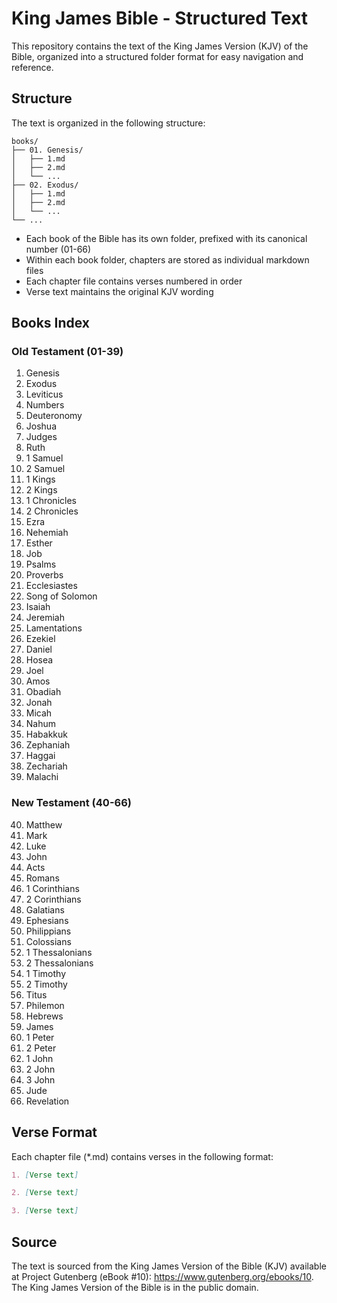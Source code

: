 # King James Bible - Structured Text

This repository contains the text of the King James Version (KJV) of the Bible, organized into a structured folder format for easy navigation and reference.

## Structure

The text is organized in the following structure:

```
books/
├── 01. Genesis/
│   ├── 1.md
│   ├── 2.md
│   └── ...
├── 02. Exodus/
│   ├── 1.md
│   ├── 2.md
│   └── ...
└── ...
```

- Each book of the Bible has its own folder, prefixed with its canonical number (01-66)
- Within each book folder, chapters are stored as individual markdown files
- Each chapter file contains verses numbered in order
- Verse text maintains the original KJV wording

## Books Index

### Old Testament (01-39)
1. Genesis
2. Exodus
3. Leviticus
4. Numbers
5. Deuteronomy
6. Joshua
7. Judges
8. Ruth
9. 1 Samuel
10. 2 Samuel
11. 1 Kings
12. 2 Kings
13. 1 Chronicles
14. 2 Chronicles
15. Ezra
16. Nehemiah
17. Esther
18. Job
19. Psalms
20. Proverbs
21. Ecclesiastes
22. Song of Solomon
23. Isaiah
24. Jeremiah
25. Lamentations
26. Ezekiel
27. Daniel
28. Hosea
29. Joel
30. Amos
31. Obadiah
32. Jonah
33. Micah
34. Nahum
35. Habakkuk
36. Zephaniah
37. Haggai
38. Zechariah
39. Malachi

### New Testament (40-66)
40. Matthew
41. Mark
42. Luke
43. John
44. Acts
45. Romans
46. 1 Corinthians
47. 2 Corinthians
48. Galatians
49. Ephesians
50. Philippians
51. Colossians
52. 1 Thessalonians
53. 2 Thessalonians
54. 1 Timothy
55. 2 Timothy
56. Titus
57. Philemon
58. Hebrews
59. James
60. 1 Peter
61. 2 Peter
62. 1 John
63. 2 John
64. 3 John
65. Jude
66. Revelation

## Verse Format

Each chapter file (*.md) contains verses in the following format:
```markdown
1. [Verse text]

2. [Verse text]

3. [Verse text]
```

## Source

The text is sourced from the King James Version of the Bible (KJV) available at Project Gutenberg (eBook #10): https://www.gutenberg.org/ebooks/10. The King James Version of the Bible is in the public domain.